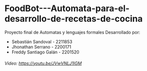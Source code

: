 # FoodBot---Automata-para-el-desarrollo-de-recetas-de-cocina
Proyecto final de Automatas y lenguajes formales
Desarrollado por:
* Sebastián Sandoval - 2211853
* Jhonathan Serrano - 2200171
* Freddy Santiago Galán - 2201520
###### Video: https://youtu.be/JVwVNLJ1lGM
